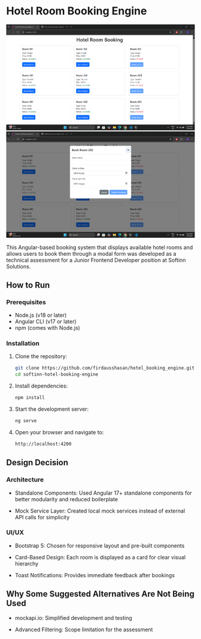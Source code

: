 # Hotel Room Booking Engine

![Room Listing Interface](/screenshots/app_screenshot1.png)
![Booking Modal](/screenshots/app_screenshot2.png)


This Angular-based booking system that displays available hotel rooms and allows users to book them through a modal form was developed as a technical assessment for a Junior Frontend Developer position at Softinn Solutions.

## How to Run

### Prerequisites
- Node.js (v18 or later)
- Angular CLI (v17 or later)
- npm (comes with Node.js)

### Installation
1. Clone the repository:
   ```bash
   git clone https://github.com/firdausshasan/hotel_booking_engine.git
   cd softinn-hotel-booking-engine
   ```
2. Install dependencies:
    ```bash
   npm install
   ```
3. Start the development server:
   ```bash
   ng serve
   ```
4. Open your browser and navigate to:
   ```bash
   http://localhost:4200
   ```

## Design Decision

### Architecture
* Standalone Components: Used Angular 17+ standalone components for better modularity and reduced boilerplate

* Mock Service Layer: Created local mock services instead of external API calls for simplicity

### UI/UX
* Bootstrap 5: Chosen for responsive layout and pre-built components

* Card-Based Design: Each room is displayed as a card for clear visual hierarchy

* Toast Notifications: Provides immediate feedback after bookings

## Why Some Suggested Alternatives Are Not Being Used
* mockapi.io: Simplified development and testing

* Advanced Filtering: Scope limitation for the assessment

